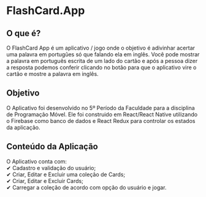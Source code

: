 # FlashCard.App

<h2>O que é?</h2> 
O FlashCard App é um aplicativo / jogo onde o objetivo é adivinhar acertar uma palavra em portugûes só que falando ela em inglês. Você pode mostrar a palavra em português escrita de um lado do cartão 
e após a pessoa dizer a resposta podemos conferir clicando no botão para que o aplicativo vire o cartão e mostre a palavra em inglês.

<h2>Objetivo</h2>
O Aplicativo foi desenvolvido no 5º Período da Faculdade para a disciplina de Programação Móvel. Ele foi construido em React/React Native utilizando o Firebase como banco de dados e React Redux para controlar os estados da aplicação.

<h2>Conteúdo da Aplicação</h2>
O Aplicativo conta com:<br> 
 ✔ Cadastro e validação do usuário;<br> 
 ✔ Criar, Editar e Excluir uma coleção de Cards;<br> 
 ✔ Criar, Editar e Excluir Cards;<br>
 ✔ Carregar a coleção de acordo com opção do usuário e jogar.
